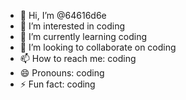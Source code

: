 - 👋 Hi, I’m @64616d6e
- 👀 I’m interested in coding
- 🌱 I’m currently learning coding
- 💞️ I’m looking to collaborate on coding
- 📫 How to reach me: coding
- 😄 Pronouns: coding
- ⚡ Fun fact: coding

<!---
64616d6e/64616d6e is a ✨ special ✨ repository because its `README.md` (this file) appears on your GitHub profile.
You can click the Preview link to take a look at your changes.
--->
